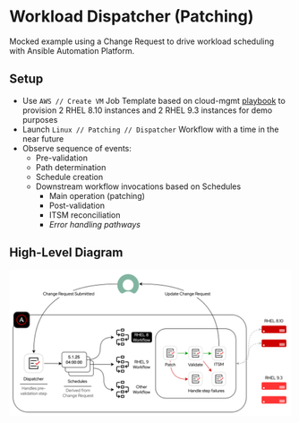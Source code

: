 # Workload Dispatcher (Patching)

Mocked example using a Change Request to drive workload scheduling with Ansible Automation Platform.

## Setup

- Use `AWS // Create VM` Job Template based on cloud-mgmt [playbook](https://github.com/zjleblanc/ansible-cloud-mgmt/blob/master/playbooks/aws/create_vm.yml) to provision 2 RHEL 8.10 instances and 2 RHEL 9.3 instances for demo purposes
- Launch `Linux // Patching // Dispatcher` Workflow with a time in the near future
- Observe sequence of events:
  - Pre-validation
  - Path determination
  - Schedule creation
  - Downstream workflow invocations based on Schedules
    - Main operation (patching)
    - Post-validation
    - ITSM reconciliation
    - _Error handling pathways_

## High-Level Diagram

![Workload Dispatcher Diagram](.attachments/workload_dispatcher.png)